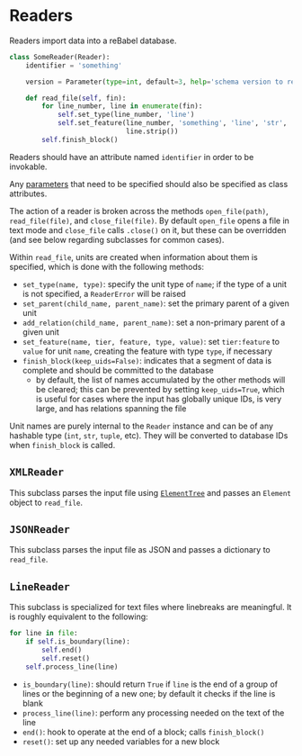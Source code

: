 # Readers

Readers import data into a reBabel database.

```python
class SomeReader(Reader):
    identifier = 'something'

    version = Parameter(type=int, default=3, help='schema version to read')

    def read_file(self, fin):
        for line_number, line in enumerate(fin):
            self.set_type(line_number, 'line')
            self.set_feature(line_number, 'something', 'line', 'str',
                             line.strip())
        self.finish_block()
```

Readers should have an attribute named `identifier` in order to be invokable.

Any [parameters](parameters.md) that need to be specified should also be specified as class attributes.

The action of a reader is broken across the methods `open_file(path)`, `read_file(file)`, and `close_file(file)`. By default `open_file` opens a file in text mode and `close_file` calls `.close()` on it, but these can be overridden (and see below regarding subclasses for common cases).

Within `read_file`, units are created when information about them is specified, which is done with the following methods:

- `set_type(name, type)`: specify the unit type of `name`; if the type of a unit is not specified, a `ReaderError` will be raised
- `set_parent(child_name, parent_name)`: set the primary parent of a given unit
- `add_relation(child_name, parent_name)`: set a non-primary parent of a given unit
- `set_feature(name, tier, feature, type, value)`: set `tier:feature` to `value` for unit `name`, creating the feature with type `type`, if necessary
- `finish_block(keep_uids=False)`: indicates that a segment of data is complete and should be committed to the database
  - by default, the list of names accumulated by the other methods will be cleared; this can be prevented by setting `keep_uids=True`, which is useful for cases where the input has globally unique IDs, is very large, and has relations spanning the file

Unit names are purely internal to the `Reader` instance and can be of any hashable type (`int`, `str`, `tuple`, etc). They will be converted to database IDs when `finish_block` is called.

## `XMLReader`

This subclass parses the input file using [`ElementTree`](https://docs.python.org/3/library/xml.etree.elementtree.html) and passes an `Element` object to `read_file`.

## `JSONReader`

This subclass parses the input file as JSON and passes a dictionary to `read_file`.

## `LineReader`

This subclass is specialized for text files where linebreaks are meaningful. It is roughly equivalent to the following:

```python
for line in file:
    if self.is_boundary(line):
        self.end()
        self.reset()
    self.process_line(line)
```

- `is_boundary(line)`: should return `True` if `line` is the end of a group of lines or the beginning of a new one; by default it checks if the line is blank
- `process_line(line)`: perform any processing needed on the text of the line
- `end()`: hook to operate at the end of a block; calls `finish_block()`
- `reset()`: set up any needed variables for a new block
